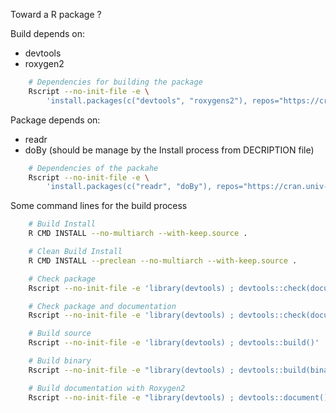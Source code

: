 Toward a R package ?

Build depends on:
 - devtools
 - roxygen2

```bash
    # Dependencies for building the package
    Rscript --no-init-file -e \
        'install.packages(c("devtools", "roxygens2"), repos="https://cran.univ-paris1.fr")'
```

Package depends on:
 - readr
 - doBy
(should be manage by the Install process from DECRIPTION file)

```bash
    # Dependencies of the packahe
    Rscript --no-init-file -e \
        'install.packages(c("readr", "doBy"), repos="https://cran.univ-paris1.fr")'

```


Some command lines for the build process
```bash
    # Build Install
    R CMD INSTALL --no-multiarch --with-keep.source .

    # Clean Build Install
    R CMD INSTALL --preclean --no-multiarch --with-keep.source .

    # Check package
    Rscript --no-init-file -e 'library(devtools) ; devtools::check(document = FALSE)'

    # Check package and documentation
    Rscript --no-init-file -e 'library(devtools) ; devtools::check(document = TRUE)'

    # Build source
    Rscript --no-init-file -e 'library(devtools) ; devtools::build()'

    # Build binary
    Rscript --no-init-file -e "library(devtools) ; devtools::build(binary = TRUE, args = c('--preclean'))"

    # Build documentation with Roxygen2
    Rscript --no-init-file -e "library(devtools) ; devtools::document()"
```
